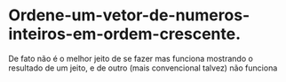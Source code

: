 # Ordene-um-vetor-de-numeros-inteiros-em-ordem-crescente.
De fato não é o melhor jeito de se fazer mas funciona mostrando o resultado de um jeito, e de outro (mais convencional talvez) não funciona
